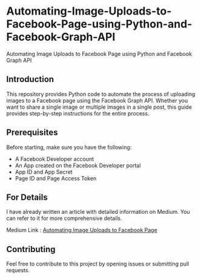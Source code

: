 # Automating-Image-Uploads-to-Facebook-Page-using-Python-and-Facebook-Graph-API
Automating Image Uploads to Facebook Page using Python and Facebook Graph API

## Introduction

This repository provides Python code to automate the process of uploading images to a Facebook page using the Facebook Graph API. Whether you want to share a single image or multiple images in a single post, this guide provides step-by-step instructions for the entire process.

## Prerequisites

Before starting, make sure you have the following:

- A Facebook Developer account
- An App created on the Facebook Developer portal
- App ID and App Secret
- Page ID and Page Access Token


## For Details
I have already written an article with detailed information on Medium. You can refer to it for more comprehensive details.

Medium Link : [Automating Image Uploads to Facebook Page](https://ruhulmus.medium.com/automating-image-uploads-to-facebook-page-using-python-and-facebook-graph-api-4f68db08c769)


## Contributing
Feel free to contribute to this project by opening issues or submitting pull requests.


